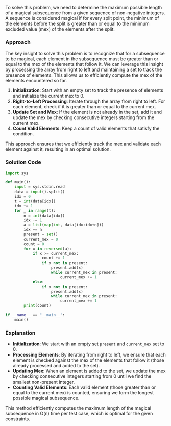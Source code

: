 To solve this problem, we need to determine the maximum possible length of a magical subsequence from a given sequence of non-negative integers. A sequence is considered magical if for every split point, the minimum of the elements before the split is greater than or equal to the minimum excluded value (mex) of the elements after the split.

### Approach
The key insight to solve this problem is to recognize that for a subsequence to be magical, each element in the subsequence must be greater than or equal to the mex of the elements that follow it. We can leverage this insight by processing the array from right to left and maintaining a set to track the presence of elements. This allows us to efficiently compute the mex of the elements encountered so far.

1. **Initialization**: Start with an empty set to track the presence of elements and initialize the current mex to 0.
2. **Right-to-Left Processing**: Iterate through the array from right to left. For each element, check if it is greater than or equal to the current mex.
3. **Update Set and Mex**: If the element is not already in the set, add it and update the mex by checking consecutive integers starting from the current mex.
4. **Count Valid Elements**: Keep a count of valid elements that satisfy the condition.

This approach ensures that we efficiently track the mex and validate each element against it, resulting in an optimal solution.

### Solution Code
```python
import sys

def main():
    input = sys.stdin.read
    data = input().split()
    idx = 0
    t = int(data[idx])
    idx += 1
    for _ in range(t):
        n = int(data[idx])
        idx += 1
        a = list(map(int, data[idx:idx+n]))
        idx += n
        present = set()
        current_mex = 0
        count = 0
        for x in reversed(a):
            if x >= current_mex:
                count += 1
                if x not in present:
                    present.add(x)
                    while current_mex in present:
                        current_mex += 1
            else:
                if x not in present:
                    present.add(x)
                    while current_mex in present:
                        current_mex += 1
        print(count)

if __name__ == "__main__":
    main()
```

### Explanation
- **Initialization**: We start with an empty set `present` and `current_mex` set to 0.
- **Processing Elements**: By iterating from right to left, we ensure that each element is checked against the mex of the elements that follow it (those already processed and added to the set).
- **Updating Mex**: When an element is added to the set, we update the mex by checking consecutive integers starting from 0 until we find the smallest non-present integer.
- **Counting Valid Elements**: Each valid element (those greater than or equal to the current mex) is counted, ensuring we form the longest possible magical subsequence.

This method efficiently computes the maximum length of the magical subsequence in O(n) time per test case, which is optimal for the given constraints.